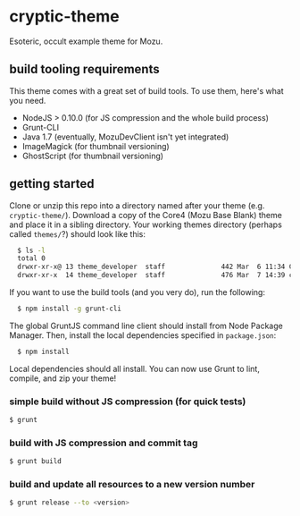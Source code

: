 cryptic-theme
=============

Esoteric, occult example theme for Mozu.

build tooling requirements
--------------------------

This theme comes with a great set of build tools. To use them, here's what you need.

* NodeJS > 0.10.0 (for JS compression and the whole build process)
* Grunt-CLI
* Java 1.7 (eventually, MozuDevClient isn't yet integrated)
* ImageMagick (for thumbnail versioning)
* GhostScript (for thumbnail versioning)

getting started
---------------

Clone or unzip this repo into a directory named after your theme (e.g. `cryptic-theme/`). Download a copy of the Core4 (Mozu Base Blank) theme and place it in a sibling directory. Your working themes directory (perhaps called `themes/`?) should look like this:
```bash
  $ ls -l
  total 0
  drwxr-xr-x@ 13 theme_developer  staff              442 Mar  6 11:34 Core4
  drwxr-xr-x  14 theme_developer  staff              476 Mar  7 14:39 cryptic-theme
```

If you want to use the build tools (and you very do), run the following:
```bash
  $ npm install -g grunt-cli
```
The global GruntJS command line client should install from Node Package Manager. Then, install the local dependencies specified in `package.json`:
```bash
  $ npm install
```

Local dependencies should all install. You can now use Grunt to lint, compile, and zip your theme!

### simple build without JS compression (for quick tests)
```bash
$ grunt
```

### build with JS compression and commit tag
```bash
$ grunt build
```

### build and update all resources to a new version number
```bash
$ grunt release --to <version>
```